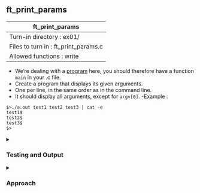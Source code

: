 ## ft_print_params

|               ft_print_params        |
|---------------------------------|
| Turn-in directory : ex01/       |
| Files to turn in : ft_print_params.c |
| Allowed functions : write       |

- We’re dealing with a <u>program</u> here, you should therefore have a function <code>main</code> in your .c file.
- Create a program that displays its given arguments.
- One per line, in the same order as in the command line.
- It should display all arguments, except for <code>argv[0]</code>.
-Example :
<pre><code>$>./a.out test1 test2 test3 | cat -e
test1$
test2$
test3$
$></code></pre>

<details>

<summary><h3>Testing and Output</h3></summary>

<pre><code>$>./a.out test1 test2 test3 | cat -e
test1$
test2$
test3$
$>./a.out | cat -e
$
$>./a.out "." "a" "A" "0" | cat -e
.$
a$
A$
0$</code></pre>

</details>

<details>
<summary><h3>Approach</h3></summary>

In this <a href=ft_print_params.c>exercise</a>, both arguments defined for <code>main</code> are used:
- one <code>while</code> loop is used to go through the arguments passed via the command line (lines 22-34), starting <i>after</i> the program name in <code>argv</code>. To start after program name, the index variable <code>p</code> is initialised to <code>1</code> instead of <code>0</code>. 
- another <code>while</code> loop is used to go through the characters of each string in <code>argv</code>. 

Note that the code for the above is placed within an <code>if</code> statement - the code only runs when arguments are passed in the command line i.e., when <code>argc > 1</code>.

</details>

